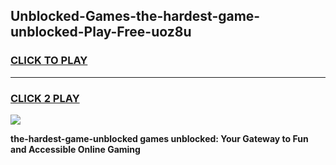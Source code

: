 
## Unblocked-Games-the-hardest-game-unblocked-Play-Free-uoz8u
<h3>
<a href="https://premium76.site?title=the-hardest-game-unblocked&ref=18A1">CLICK TO PLAY</a></h3>
<hr>

<h3>
<a href="https://premium76.site?title=the-hardest-game-unblocked&ref=18A1">CLICK 2 PLAY</a>
  
</h3>

<a href="https://premium76.site?title=the-hardest-game-unblocked&ref=18A1"><img src="https://clearcache.store/games.png"></a>


**the-hardest-game-unblocked games unblocked: Your Gateway to Fun and Accessible Online Gaming**
